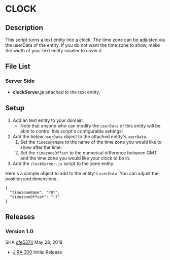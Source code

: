 # CLOCK

## Description
This script turns a text entity into a clock. The time zone can be adjusted via the userData of the entity. If you do not want the time zone to show, make the width of your text entity smaller to cover it.

## File List
### Server Side
* **clockServer.js** attached to the text entity.

## Setup
1. Add an text entity to your domain.
    - Note that anyone who can modify the `userData` of this entity will be able to control this script's configurable settings!
2. Add the below `userData` object to the attached entity's `userData`.
    1. Set the `timezoneName` to the name of the time zone you would like to show after the time.
    1. Set the `timezoneOffset` to the numerical difference between GMT and the time zone you would like your clock to be in.
3. Add the `clockServer.js` script to the zone entity.

Here's a sample object to add to the entity's `userData`. You can adjust the position and dimensions.:
```
{
  "timezoneName": "PDT",
  "timezoneOffset": "-7"
}
```

## Releases
### Version 1.0
SHA [dfe5374](https://github.com/highfidelity/hifi-content/commits/dfe5374) May 28, 2019
- [JIRA 300](https://highfidelity.atlassian.net/browse/BUGZ-300)   Initial Release